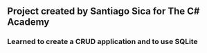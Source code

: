 ## Project created by Santiago Sica for The C# Academy

### Learned to create a CRUD application and to use SQLite

